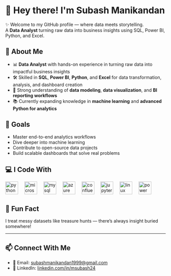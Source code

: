 # 👋 Hey there! I'm Subash Manikandan

✨ Welcome to my GitHub profile — where data meets storytelling.  
A **Data Analyst** turning raw data into business insights using SQL, Power BI, Python, and Excel.


## 🧠 About Me

- 📊 **Data Analyst** with hands-on experience in turning raw data into impactful business insights  
- 🛠️ Skilled in **SQL**, **Power BI**, **Python**, and **Excel** for data transformation, analysis, and dashboard creation  
- 🧠 Strong understanding of **data modeling**, **data visualization**, and **BI reporting workflows**     
- 📚 Currently expanding knowledge in **machine learning** and **advanced Python for analytics**


## 🚀 Goals

- Master end-to-end analytics workflows  
- Dive deeper into machine learning  
- Contribute to open-source data projects  
- Build scalable dashboards that solve real problems


## 💻 I Code With


<div align="left">
  <img src="https://cdn.jsdelivr.net/gh/devicons/devicon/icons/python/python-original.svg" height="40" alt="python logo" />
  <img width="12" />

  <img src="https://cdn.jsdelivr.net/gh/devicons/devicon/icons/microsoftsqlserver/microsoftsqlserver-plain.svg" height="40" alt="microsoftsqlserver logo" />
  <img width="12" />

  <img src="https://cdn.jsdelivr.net/gh/devicons/devicon/icons/mysql/mysql-original.svg" height="40" alt="mysql logo" />
  <img width="12" />

  <img src="https://cdn.jsdelivr.net/gh/devicons/devicon/icons/azure/azure-original.svg" height="40" alt="azure logo" />
  <img width="12" />

  <img src="https://cdn.jsdelivr.net/gh/devicons/devicon/icons/confluence/confluence-original.svg" height="40" alt="confluence logo" />
  <img width="12" />

  <img src="https://cdn.jsdelivr.net/gh/devicons/devicon/icons/jupyter/jupyter-original.svg" height="40" alt="jupyter logo" />
  <img width="12" />

  <img src="https://cdn.jsdelivr.net/gh/devicons/devicon/icons/linux/linux-original.svg" height="40" alt="linux logo" />
  <img width="12" />

  <!-- Power BI -->
  <img src="https://img.icons8.com/color/48/power-bi.png" height="40" alt="power bi logo" />
  <img w




---

## 🎯 Fun Fact

I treat messy datasets like treasure hunts — there’s always insight buried somewhere!

---

## 📫 Connect With Me

- 📧 Email: subashmanikandan1999@gmail.com  
- 🔗 LinkedIn: [linkedin.com/in/msubash24](https://linkedin.com/in/msubash24)

<!--
**subash24/subash24** is a ✨ _special_ ✨ repository because its `README.md` (this file) appears on your GitHub profile.

Feel free to customize it further!

- 🔭 I’m currently working on Power BI dashboards and reporting automation.
- 🌱 I’m currently learning Python for ML and Advanced DAX.
- 👯 I’m looking to collaborate on data projects and dashboards.
- 🤔 I’m looking for help with ML model deployment.
- 💬 Ask me about SQL queries, Power BI visuals, or Excel tips.
- 📫 How to reach me: subashmanikandan1999@gmail.com
- ⚡ Fun fact: Data speaks — I just help people hear it clearly.
-->
